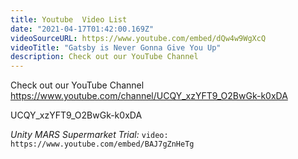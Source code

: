 ```yaml
---
title: Youtube  Video List
date: "2021-04-17T01:42:00.169Z"
videoSourceURL: https://www.youtube.com/embed/dQw4w9WgXcQ
videoTitle: "Gatsby is Never Gonna Give You Up"
description: Check out our YouTube Channel
---
```



Check out our YouTube Channel https://www.youtube.com/channel/UCQY_xzYFT9_O2BwGk-k0xDA  



UCQY_xzYFT9_O2BwGk-k0xDA


*Unity MARS Supermarket Trial:*
`video: https://www.youtube.com/embed/BAJ7gZnHeTg`

